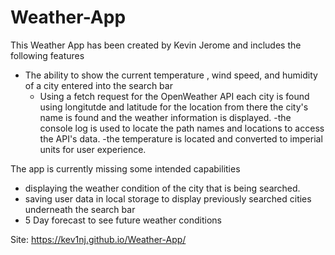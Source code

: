 # Weather-App
This Weather App has been created by Kevin Jerome and includes the following features
- The ability to show the current temperature , wind speed, and humidity of a city entered into the search bar
  - Using a fetch request for the OpenWeather API each city is found using longitutde and latitude for the location from there the city's name is found and the weather information is displayed.
  -the console log is used to locate the path names and locations to access the API's data.
  -the temperature is located and converted to imperial units for user experience.

The app is currently missing some intended capabilities
  - displaying the weather condition of the city that is being searched.
  - saving user data in local storage to display previously searched cities underneath the search bar
  - 5 Day forecast to see future weather conditions

Site: https://kev1nj.github.io/Weather-App/
